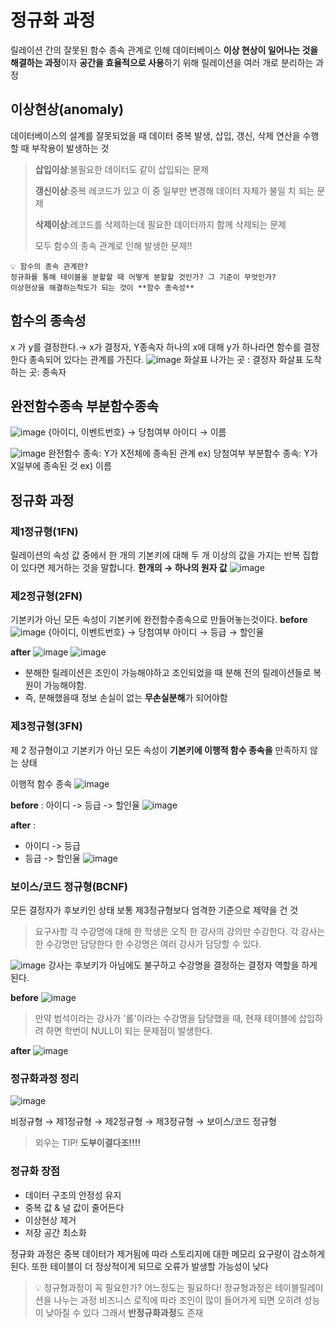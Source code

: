 # 정규화 과정

릴레이션 간의 잘못된 함수 종속 관계로 인해 데이터베이스 **이상 현상이 일어나는 것을 해결하는 과정**이자 **공간을 효율적으로 사용**하기 위해 릴레이션을 여러 개로 분리하는 과정

##  이상현상(anomaly)
데이터베이스의 설계를 잘못되었을 때 데이터 중복 발생, 삽입, 갱신, 삭제 연산을 수행할 때 부작용이 발생하는 것 
   
  > **삽입이상**:불필요한 데이터도 같이 삽입되는 문제
  > 
  > **갱신이상**:중복 레코드가 있고 이 중 일부만 변경해 데이터 자체가 불일 치 되는 문제
  > 
  > **삭제이상**:레코드를 삭제하는데 필요한 데이터까지 함께 삭제되는 문제
  >
  >  모두 함수의 종속 관계로 인해 발생한 문제!!  

    💡 함수의 종속 관계란?
    정규화를 통해 테이블을 분할할 때 어떻게 분할할 것인가? 그 기준이 무엇인가?
    이상현상을 해결하는척도가 되는 것이 **함수 종속성**
    

## 함수의 종속성
x 가 y를 결정한다.→ x가 결정자,  Y종속자
하나의 x에 대해  y가 하나라면 함수를 결정한다 종속되어 있다는 관계를 가진다.
![image](https://github.com/24tngus/CS_STUDY/assets/75667075/e6b22416-c86f-480a-aa3b-df191b0552b3)
화살표 나가는 곳 : 결정자
화살표 도착하는 곳: 종속자 


## 완전함수종속 부분함수종속
![image](https://github.com/24tngus/CS_STUDY/assets/75667075/d6c50d6f-27aa-489c-b97d-427adbd90d6c)
{아이디, 이벤트번호} → 당첨여부
아이디 → 이름

![image](https://github.com/24tngus/CS_STUDY/assets/75667075/bfbe1273-446d-43e0-8449-8ad951443e85)
완전함수 종속: Y가 X전체에 종속된 관계 ex) 당첨여부
부분함수 종속: Y가 X일부에 종속된 것 ex) 이름

## 정규화 과정
### 제1정규형(1FN)

릴레이션의 속성 값 중에서 한 개의 기본키에 대해 두 개 이상의 값을 가지는 반복 집합이 있다면 제거하는 것을 말합니다.
**한개의 → 하나의 원자 값** 
![image](https://github.com/24tngus/CS_STUDY/assets/75667075/c2c532af-bd73-49c4-8b25-b5bd59d8fa72)


### 제2정규형(2FN)
기본키가 아닌 모든 속성이 기본키에 완전함수종속으로 만들어놓는것이다.
**before**
![image](https://github.com/24tngus/CS_STUDY/assets/75667075/0b55d9c2-dafd-473c-a568-9d21621899a3)
{아이디, 이벤트번호} → 당첨여부
아이디 → 등급 → 할인율

**after**
![image](https://github.com/24tngus/CS_STUDY/assets/75667075/d008ec97-3739-4dfc-a470-06421cc6c33e)
![image](https://github.com/24tngus/CS_STUDY/assets/75667075/b541132d-dac8-44b2-850e-25f51c591ca1)
- 분해한 릴레이션은 조인이 가능해야하고 조인되었을 때 분해 전의 릴레이션들로 복원이 가능해야함.
- 즉, 분해했을때 정보 손실이 없는 **무손실분해**가 되어야함

### 제3정규형(3FN)
제 2 정규형이고 기본키가 아닌 모든 속성이 **기본키에 이행적 함수 종속을** 만족하지 않는 상태

이행적 함수 종속
![image](https://github.com/24tngus/CS_STUDY/assets/75667075/122d625c-b7c1-412d-a177-fe06e7b7315f)

**before** : 아이디 -> 등급 -> 할인율
![image](https://github.com/24tngus/CS_STUDY/assets/75667075/75ca3df0-38d8-46ca-b006-ac62f2cb576b)

**after** : 
- 아이디 -> 등급
- 등급 -> 할인율
![image](https://github.com/24tngus/CS_STUDY/assets/75667075/ae23190c-68d5-44e1-9a2e-a081e68effe0)

### 보이스/코드 정규형(BCNF)

모든 결정자가 후보키인 상태
보통 제3정규형보다 엄격한 기준으로 제약을 건 것

> 요구사항
> 각 수강명에 대해 한 학생은 오직 한 강사의 강의만 수강한다.
> 각 강사는 한 수강명만 담당한다
> 한 수강명은 여러 강사가 담당할 수 있다.


![image](https://github.com/24tngus/CS_STUDY/assets/75667075/f3960616-4a2c-45bf-ab1b-a13e9c6322f4)
강사는 후보키가 아님에도 불구하고 수강명을 결정하는 결정자 역할을 하게 된다.

**before**
![image](https://github.com/24tngus/CS_STUDY/assets/75667075/ee7089dc-0034-4129-8500-0c6e84eee24e)
> 만약 범석이라는 강사가 '롤'이라는 수강명을 담당했을 때, 현재 테이블에 삽입하려 하면 학번이
> NULL이 되는 문제점이 발생한다. 

**after**
![image](https://github.com/24tngus/CS_STUDY/assets/75667075/4347679c-1aa9-4d38-84b4-354b349086d4)

### 정규화과정 정리
![image](https://github.com/24tngus/CS_STUDY/assets/75667075/c9ead62c-a2fc-4a1f-906f-ab3fd471149c)

비정규형 → 제1정규형 → 제2정규형 → 제3정규형 → 보이스/코드 정규형 

> 외우는 TIP! 
> **도부이결다조!!!!**


### 정규화 장점
- 데이터 구조의 안정성 유지
- 중복 값 & 널 값이 줄어든다
- 이상현상 제거
- 저장 공간 최소화

정규화 과정은 중복 데이터가 제거됨에 따라 스토리지에 대한 메모리 요구량이 감소하게 된다. 또한 테이블이 더 정상적이게 되므로 오류가 발생할 가능성이 낮다

> 💡 정규형과정이 꼭 필요한가?
> 어느정도는 필요하다! 정규형과정은 테이블릴레이션을 나누는 과정 
> 비즈니스 로직에 따라 조인이 많이 들어가게 되면 오히려 성능이 낮아질 수 있다
> 그래서 **반정규화과정**도 존재